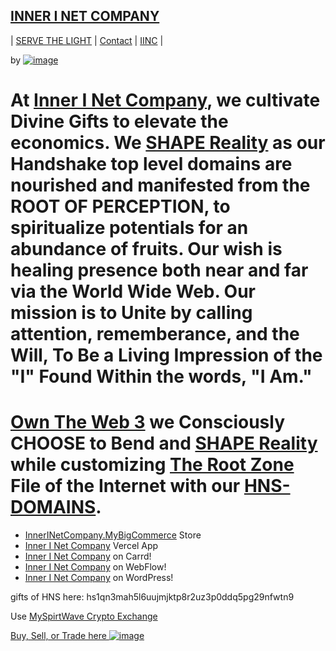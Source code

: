 ## [INNER I NET COMPANY](http://shapereality.innerinetcompany.hns.to/)
| [SERVE THE LIGHT](http://workinthedark.servethelight.hns.to/) | [Contact](https://innerinetcompany.webflow.icontacto) | [IINC](http://dlink.innerinetcompany.hns.to/) |

by [![image](https://user-images.githubusercontent.com/37987346/101912317-96206680-3b8f-11eb-910e-d9d7e5015035.png)](https://innerinetcompany.webflow.io/contact)


  # At [Inner I Net Company](http://dlink.innerinetcompany.hns.to/), we cultivate Divine Gifts to elevate the economics. We [SHAPE Reality](http://innerinetcompany.shapereality.hns.to/) as our Handshake top level domains are nourished and manifested from the ROOT OF PERCEPTION, to spiritualize potentials for an abundance of fruits. Our wish is healing presence both near and far via the World Wide Web. Our mission is to Unite by calling attention, rememberance, and the Will, To Be a Living Impression of the "I" Found Within the words, "I Am."

# [Own The Web 3](http://official.owntheweb3.hns.to/) we Consciously CHOOSE to Bend and [SHAPE Reality](http://innerinetcompany.shapereality.hns.to/) while customizing [The Root Zone](http://therootzone.hns.to/) File of the Internet with our [HNS-DOMAINS](http://home.hns-domains.hns.to/).

  
- [InnerINetCompany.MyBigCommerce](https://innerinetcompany.mybigcommerce.com/) Store
- [ Inner I Net Company](https://innerinetcompany-store.vercel.app/) Vercel App
- [Inner I Net Company](https://innerinetcompany.carrd.co/) on Carrd!
- [Inner I Net Company](https://innerinetcompany.webflow.io/) on WebFlow!
- [Inner I Net Company](https://innerinetcompany.wordpress.com/) on WordPress!

gifts of HNS here: hs1qn3mah5l6uujmjktp8r2uz3p0ddq5pg29nfwtn9

Use [MySpirtWave Crypto Exchange](https://exchange.myspiritwave.xyz/)

[Buy, Sell, or Trade here ![image](https://user-images.githubusercontent.com/37987346/97064635-5a94f300-1575-11eb-93ae-fc71560b1571.png)](https://paxful.com/roots/buy-bitcoin/index?kiosk=WDZdGMqXk7M)
